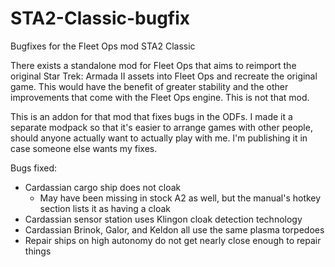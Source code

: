 # STA2-Classic-bugfix
 Bugfixes for the Fleet Ops mod STA2 Classic

There exists a standalone mod for Fleet Ops that aims to reimport the original
Star Trek: Armada II assets into Fleet Ops and recreate the original game. This
would have the benefit of greater stability and the other improvements that
come with the Fleet Ops engine. This is not that mod.

This is an addon for that mod that fixes bugs in the ODFs. I made it a separate
modpack so that it's easier to arrange games with other people, should anyone
actually want to actually play with me. I'm publishing it in case someone else
wants my fixes.

Bugs fixed:

- Cardassian cargo ship does not cloak
	- May have been missing in stock A2 as well, but the manual's hotkey
	  section lists it as having a cloak
- Cardassian sensor station uses Klingon cloak detection technology
- Cardassian Brinok, Galor, and Keldon all use the same plasma torpedoes
- Repair ships on high autonomy do not get nearly close enough to repair things
